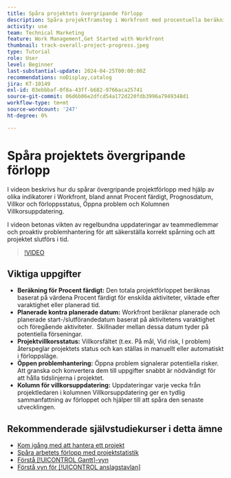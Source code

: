 ```yaml
---
title: Spåra projektets övergripande förlopp
description: Spåra projektframsteg i Workfront med procentuella beräkningar, planerade kontra planerade datum, villkorsstatus, hantering av öppna ärenden och veckouppdateringar för tydlig och aktuell projektspårning.
activity: use
team: Technical Marketing
feature: Work Management,Get Started with Workfront
thumbnail: track-overall-project-progress.jpeg
type: Tutorial
role: User
level: Beginner
last-substantial-update: 2024-04-25T00:00:00Z
recommendations: noDisplay,catalog
jira: KT-10149
exl-id: 03ebbbaf-0f8a-43ff-b682-9766aca25741
source-git-commit: 06d6b06e2dfcd54a172d220fdb3996a7949348d1
workflow-type: tm+mt
source-wordcount: '247'
ht-degree: 0%

---
```


# Spåra projektets övergripande förlopp

I videon beskrivs hur du spårar övergripande projektförlopp med hjälp av olika indikatorer i Workfront, bland annat Procent färdigt, Prognosdatum, Villkor och förloppsstatus, Öppna problem och Kolumnen Villkorsuppdatering.

I videon betonas vikten av regelbundna uppdateringar av teammedlemmar och proaktiv problemhantering för att säkerställa korrekt spårning och att projektet slutförs i tid. &#x200B;

>[!VIDEO](https://video.tv.adobe.com/v/3447414/?quality=12&learn=on&enablevpops&captions=swe)

## Viktiga uppgifter

* **Beräkning för Procent färdigt:** Den totala projektförloppet beräknas baserat på värdena Procent färdigt för enskilda aktiviteter, viktade efter varaktighet eller planerad tid. &#x200B;
* **Planerade kontra planerade datum:** Workfront beräknar planerade och planerade start-/slutförandedatum baserat på aktivitetens varaktighet och föregående aktiviteter. &#x200B; Skillnader mellan dessa datum tyder på potentiella förseningar. &#x200B;
* **Projektvillkorsstatus:** Villkorsfältet (t.ex. På mål, Vid risk, I problem) återspeglar projektets status och kan ställas in manuellt eller automatiskt i förloppsläge. &#x200B;
* **Öppen problemhantering:** Öppna problem signalerar potentiella risker. &#x200B; Att granska och konvertera dem till uppgifter snabbt är nödvändigt för att hålla tidslinjerna i projektet. &#x200B;
* **Kolumn för villkorsuppdatering:** Uppdateringar varje vecka från projektledaren i kolumnen Villkorsuppdatering ger en tydlig sammanfattning av förloppet och hjälper till att spåra den senaste utvecklingen. &#x200B;


## Rekommenderade självstudiekurser i detta ämne

* [Kom igång med att hantera ett projekt](/help/manage-work/projects/getting-started-manage-a-project.md)
* [Spåra arbetets förlopp med projektstatistik](/help/manage-work/projects/track-work-progress-with-project-metrics.md)
* [Förstå [!UICONTROL Gantt]-vyn](/help/manage-work/projects/understand-the-gantt-view.md)
* [Förstå vyn för [!UICONTROL anslagstavlan]](/help/manage-work/projects/understand-the-board-view.md)
